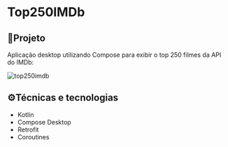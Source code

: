 # Top250IMDb

## 📌Projeto

Aplicação desktop utilizando Compose para exibir o top 250 filmes da API do IMDb:

![top250imdb](https://github.com/NeroScarllet/Top250IMDb/assets/107261103/0f3bdba0-3359-428f-b84f-812254cc86f9)

## ⚙️Técnicas e tecnologias

- Kotlin
- Compose Desktop
- Retrofit
- Coroutines



